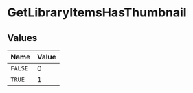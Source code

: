 # GetLibraryItemsHasThumbnail


## Values

| Name    | Value   |
| ------- | ------- |
| `FALSE` | 0       |
| `TRUE`  | 1       |
